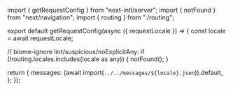 import { getRequestConfig } from "next-intl/server";
import { notFound } from "next/navigation";
import { routing } from "./routing";

export default getRequestConfig(async ({ requestLocale }) => {
  const locale = await requestLocale;

  // biome-ignore lint/suspicious/noExplicitAny: <explanation>
  if (!routing.locales.includes(locale as any)) {
    notFound();
  }

  return {
    messages: (await import(`../../messages/${locale}.json`)).default,
  };
});
